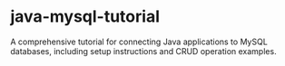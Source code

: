 # java-mysql-tutorial
A comprehensive tutorial for connecting Java applications to MySQL databases, including setup instructions and CRUD operation examples.
